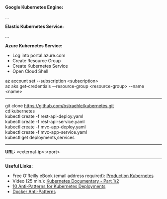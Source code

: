 **Google Kubernetes Engine:**  

...  

**Elastic Kubernetes Service:**  

...  

**Azure Kubernetes Service:**  

- Log into portal.azure.com  
- Create Resource Group  
- Create Kubernetes Service  
- Open Cloud Shell  

az account set --subscription &lt;subscription&gt;  
az aks get-credentials --resource-group &lt;resource-group&gt; --name &lt;name&gt;  

---

git clone https://github.com/bstraehle/kubernetes.git  
cd kubernetes  
kubectl create -f rest-api-deploy.yaml  
kubectl create -f rest-api-service.yaml  
kubectl create -f mvc-app-deploy.yaml  
kubectl create -f mvc-app-service.yaml  
kubectl get deployments,services  

---

**URL:** &lt;external-ip&gt;:&lt;port&gt;  

---

**Useful Links:**  

- Free O'Reilly eBook (email address required): <a href="https://tanzu.vmware.com/content/ebooks/production-kubernetes">Production Kubernetes</a>  
- Video (25 min.): <a href="https://www.youtube.com/watch?v=BE77h7dmoQU">Kubernetes Documentary - Part 1/2</a>  
- <a href="https://betterprogramming.pub/10-antipatterns-for-kubernetes-deployments-e97ce1199f2d">10 Anti-Patterns for Kubernetes Deployments</a>  
- <a href="https://codefresh.io/containers/docker-anti-patterns/">Docker Anti-Patterns</a>  

